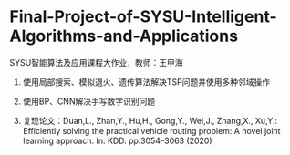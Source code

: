 # Final-Project-of-SYSU-Intelligent-Algorithms-and-Applications

SYSU智能算法及应用课程大作业，教师：王甲海

1. 使用局部搜索、模拟退火、遗传算法解决TSP问题并使用多种邻域操作

2. 使用BP、CNN解决手写数字识别问题

3. 复现论文：Duan,L., Zhan,Y., Hu,H., Gong,Y., Wei,J., Zhang,X., Xu,Y.: Efficiently solving the practical vehicle routing problem: A novel joint learning approach. In: KDD. pp.3054–3063 (2020)
